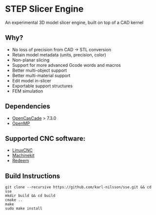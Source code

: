 # STEP Slicer Engine
An experimental 3D model slicer engine, built on top of a CAD kernel

## Why?
* No loss of precision from CAD → STL conversion
* Retain model metadata (units, precision, color)
* Non-planar slicing
* Support for more advanced Gcode words and macros
* Better multi-object support
* Better multi-material support
* Edit model in-slicer
* Exportable support structures
* FEM simulation

## Dependencies
* [OpenCasCade](https://www.opencascade.com/) > 7.3.0
* [OpenMP](https://www.openmp.org/)

## Supported CNC software:
* [LinuxCNC](http://linuxcnc.org/)
* [Machinekit](https://www.machinekit.io/)
* [Redeem](http://wiki.thing-printer.com/index.php?title=Redeem)

## Build Instructions
```
git clone --recursive https://github.com/karl-nilsson/sse.git && cd sse
mkdir build && cd build
cmake ..
make
sudo make install
```
